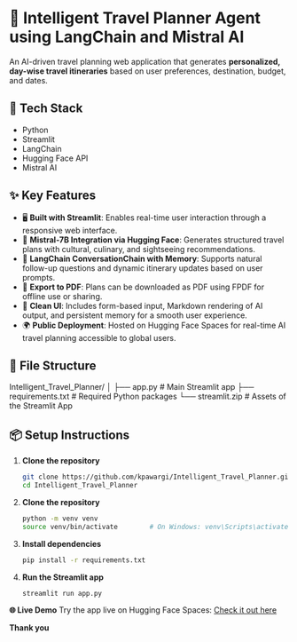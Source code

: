 # 🧠 Intelligent Travel Planner Agent using LangChain and Mistral AI

An AI-driven travel planning web application that generates **personalized, day-wise travel itineraries** based on user preferences, destination, budget, and dates.

## 🚀 Tech Stack
- Python
- Streamlit
- LangChain
- Hugging Face API
- Mistral AI

## ✨ Key Features

- 🖥️ **Built with Streamlit**: Enables real-time user interaction through a responsive web interface.
- 🧠 **Mistral-7B Integration via Hugging Face**: Generates structured travel plans with cultural, culinary, and sightseeing recommendations.
- 🧩 **LangChain ConversationChain with Memory**: Supports natural follow-up questions and dynamic itinerary updates based on user prompts.
- 📄 **Export to PDF**: Plans can be downloaded as PDF using FPDF for offline use or sharing.
- 🎨 **Clean UI**: Includes form-based input, Markdown rendering of AI output, and persistent memory for a smooth user experience.
- 🌍 **Public Deployment**: Hosted on Hugging Face Spaces for real-time AI travel planning accessible to global users.

## 📂 File Structure

Intelligent_Travel_Planner/ │ ├── app.py # Main Streamlit app ├── requirements.txt # Required Python packages └── streamlit.zip # Assets of the Streamlit App


## 📦 Setup Instructions

1. **Clone the repository**
   ```bash
   git clone https://github.com/kpawargi/Intelligent_Travel_Planner.git
   cd Intelligent_Travel_Planner

2. **Clone the repository**
   ```bash
   python -m venv venv
   source venv/bin/activate        # On Windows: venv\Scripts\activate

3. **Install dependencies**
   ```bash
   pip install -r requirements.txt

4. **Run the Streamlit app**
   ```bash
   streamlit run app.py

**🌐 Live Demo**
Try the app live on Hugging Face Spaces:
[Check it out here](https://huggingface.co/spaces/KrishPawargi/Intelligent_Travel_Planner)

**Thank you**
